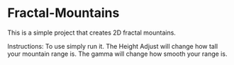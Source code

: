 Fractal-Mountains
=================

This is a simple project that creates 2D fractal mountains.

Instructions:
To use simply run it.
The Height Adjust will change how tall your mountain range is.
The gamma will change how smooth your range is.
